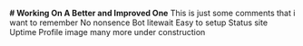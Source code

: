 **# Working On A Better and Improved One**
This is just some comments that i want to remember
No nonsence Bot
litewait
Easy to setup
Status site
Uptime
Profile image
many more
under construction